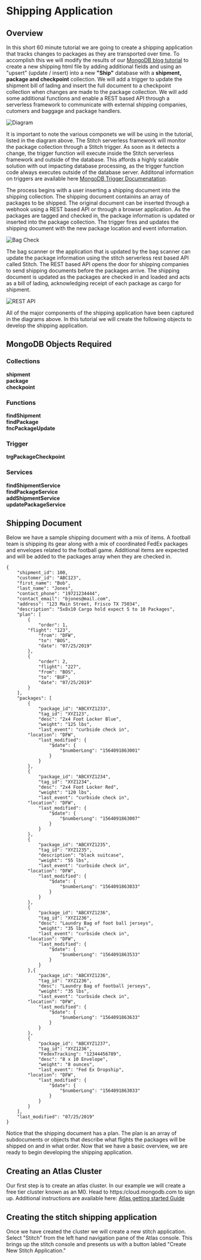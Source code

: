 # Shipping Application

## Overview 

In this short 60 minute tutorial we are going to create a shipping application that tracks changes to packages as they are transported over time.  To accomplish this we will modify the results of our [MongoDB blog tutorial](https://docs.mongodb.com/stitch/tutorials/blog-overview/) to create a new shipping html file by adding additional fields and using an "upsert" (update / insert) into a new __"Ship"__ database with a __shipment, package and checkpoint__ collection. We will add a trigger to update the shipment bill of lading and insert the full document to a checkpoint collection when changes are made to the package collection.  We will add some additional functions and enable a REST based API through a serverless framework to communicate with external shipping companies, cutomers and baggage and package handlers.

![Diagram](img/packageTrigger3.png "Diagram")   

It is important to note the various componets we will be using in the tutorial, listed in the diagram above. The Stitch serverless framework will monitor the package collection through a Stitch trigger.  As soon as it detects a change, the trigger function will execute inside the Stitch serverless framework and outside of the database.  This affords a highly scalable solution with out impacting database processing, as the trigger function code always executes outside of the database server. Additonal information on triggers are available here [MongoDB Trigger Documenatation](https://docs.mongodb.com/stitch/triggers/).

The process begins with a user inserting a shipping document into the shipping collection.  The shipping document containins an array of packages to be shipped.  The original document can be inserted through a webhook using a REST based API or through a browser application.
As the packages are tagged and checked in, the package information is updated or inserted into the package collection.  The trigger fires and updates the shipping document with the new package location and event information.

![Bag Check](img/efficiencies-check.jpg "Bag Check")  

The bag scanner or the application that is updated by the bag scanner can update the package information using the stitch serverless rest based API called Stitch.  The REST based API opens the door for shipping companies to send shipping documents before the packages arrive.  The shipping document is updated as the packages are checked in and loaded and acts as a bill of lading, acknowledging receipt of each package as cargo for shipment.

![REST API](img/queryAnywhereRestAPI.png "REST API")  


All of the major components of the shipping application have been captured in the diagrams above. In this tutorial we will create the following objects to develop the shipping application.

## MongoDB Objects Required

### Collections
__shipment__   
__package__   
__checkpoint__   

### Functions
__findShipment__   
__findPackage__   
__fncPackageUpdate__   

### Trigger
__trgPackageCheckpoint__   

### Services
__findShipmentService__   
__findPackageService__   
__addShipmentService__   
__updatePackageService__   


## Shipping Document
Below we have a sample shipping document with a mix of items.  A football team is shipping its gear along with a mix of coordinated FedEx packages and envelopes related to the football game.  Additional items are expected and will be added to the packages array when they are checked in.
```
{ 
	"shipment_id": 100,
	"customer_id": "ABC123",
	"first_name": "Bob",
	"last_name": "Jones",
	"contact_phone": "19721234444",
	"contact_email": "bjones@mail.com",
	"address": "123 Main Street, Frisco TX 75034",
	"description": "5x8x10 Cargo hold expect 5 to 10 Packages",
	"plan": [
        {
            "order": 1,
	    "flight": "123",
            "from": "DFW",
            "to": "BOS",
            "date": "07/25/2019"
        },
        {
            "order": 2,
            "flight": "227",
            "from": "BOS",
            "to": "BUF",
            "date": "07/25/2019"
        }
    ],
    "packages": [
    	{
            "package_id": "ABCXYZ1233",
            "tag_id": "XYZ123",
            "desc": "2x4 Foot Locker Blue",
            "weight": "125 lbs",
            "last_event": "curbside check in",
	    "location": "DFW",
            "last_modified": {
		        "$date": {
		            "$numberLong": "1564091863001"
		        }
		    }
        },
        {
            "package_id": "ABCXYZ1234",
            "tag_id": "XYZ1234",
            "desc": "2x4 Foot Locker Red",
            "weight": "120 lbs",
            "last_event": "curbside check in",
	    "location": "DFW",
            "last_modified": {
		        "$date": {
		            "$numberLong": "1564091863007"
		        }
		    }
        },
        {
            "package_id": "ABCXYZ1235",
            "tag_id": "XYZ1235",
            "description": "black suitcase",
            "weight": "55 lbs",
            "last_event": "curbside check in",
	    "location": "DFW",
            "last_modified": {
		        "$date": {
		            "$numberLong": "1564091863033"
		        }
		    }
        },
        {
            "package_id": "ABCXYZ1236",
            "tag_id": "XYZ1236",
            "desc": "Laundry Bag of foot ball jerseys",
            "weight": "35 lbs",
            "last_event": "curbside check in",
	    "location": "DFW",
            "last_modified": {
		        "$date": {
		            "$numberLong": "1564091863533"
		        }
		    }
        },{
            "package_id": "ABCXYZ1236",
            "tag_id": "XYZ1236",
            "desc": "Laundry Bag of football jerseys",
            "weight": "35 lbs",
            "last_event": "curbside check in",
	    "location": "DFW",
            "last_modified": {
		        "$date": {
		            "$numberLong": "1564091863633"
		        }
		    }
        },
        {
            "package_id": "ABCXYZ1237",
            "tag_id": "XYZ1236",
            "FedexTracking": "12344456789",
            "desc": "8 x 10 Envelope",
            "weight": "8 ounces",
            "last_event": "Fed Ex Dropship",
	    "location": "DFW",
            "last_modified": {
		        "$date": {
		            "$numberLong": "1564091863033"
		        }
		    }
        }
    ],
    "last_modified": "07/25/2019"
}
```
Notice that the shipping document has a plan.  The plan is an array of subdocuments or objects that describe what flights the packages will be shipped on and in what order. Now that we have a basic overview, we are ready to begin developing the shipping application.

## Creating an Atlas Cluster
Our first step is to create an atlas cluster.  In our example we will create a free tier cluster known as an M0.  Head to https:/cloud.mongodb.com to sign up.  Additional instructions are available here: [Atlas getting started Guide](https://docs.atlas.mongodb.com/getting-started/)   

## Creating the stitch shipping application
Once we have created the cluster we will create a new stitch application.  Select "Stitch" from the left hand navigation pane of the Atlas console.  This brings up the stitch console and presents us with a button labled "Create New Stitch Application."


